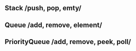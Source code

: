 ## Stack /push, pop, emty/
## Queue /add, remove, element/
## PriorityQueue /add, remove, peek, poll/